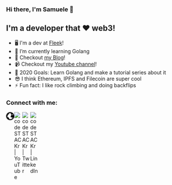 ### Hi there, I'm Samuele 👋

## I'm a developer that ❤️ web3!
- 🖥️ I'm a dev at [Fleek](https://github.com/FleekHQ)!
- 🌱 I’m currently learning Golang
- 🔭 Checkout [my Blog](https://codeclimbing.com/)!
- 📹 Checkout my [Youtube channel](https://www.youtube.com/channel/UC-6PFKSzSq_XVvbhYjq229Q)!
- 🥅 2020 Goals: Learn Golang and make a tutorial series about it
- 😎 I think Ethereum, IPFS and Filecoin are super cool
- ⚡ Fun fact: I like rock climbing and doing backflips

### Connect with me:

[<img align="left" alt="codeSTACKr.com" width="22px" src="https://raw.githubusercontent.com/iconic/open-iconic/master/svg/globe.svg" />](http://codeclimbing.com/)
[<img align="left" alt="codeSTACKr | YouTube" width="22px" src="https://cdn.jsdelivr.net/npm/simple-icons@v3/icons/youtube.svg" />](https://www.youtube.com/channel/UC-6PFKSzSq_XVvbhYjq229Q)
[<img align="left" alt="codeSTACKr | Twitter" width="22px" src="https://cdn.jsdelivr.net/npm/simple-icons@v3/icons/twitter.svg" />](https://twitter.com/SamueleAgostin5)
[<img align="left" alt="codeSTACKr | LinkedIn" width="22px" src="https://cdn.jsdelivr.net/npm/simple-icons@v3/icons/linkedin.svg" />](https://www.linkedin.com/in/samuele-agostinelli-19509812b/)


<br />